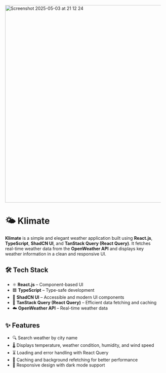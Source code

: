 <img width="638" alt="Screenshot 2025-05-03 at 21 12 24" src="https://github.com/user-attachments/assets/50a95d13-40a6-4326-baaa-f460e54378e7" />

# 🌤️ Klimate

**Klimate** is a simple and elegant weather application built using **React.js**, **TypeScript**, **ShadCN UI**, and **TanStack Query (React Query)**. It fetches real-time weather data from the **OpenWeather API** and displays key weather information in a clean and responsive UI.

## 🛠 Tech Stack

- ⚛️ **React.js** – Component-based UI
- 🟦 **TypeScript** – Type-safe development
- 🎨 **ShadCN UI** – Accessible and modern UI components
- 🔁 **TanStack Query (React Query)** – Efficient data fetching and caching
- ☁️ **OpenWeather API** – Real-time weather data

## ✨ Features

- 🔍 Search weather by city name
- 🌡️ Displays temperature, weather condition, humidity, and wind speed
- ⏳ Loading and error handling with React Query
- 💾 Caching and background refetching for better performance
- 📱 Responsive design with dark mode support
